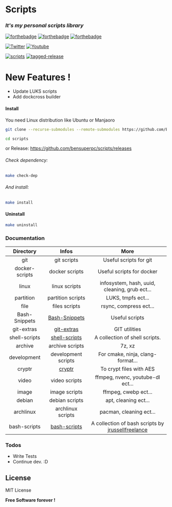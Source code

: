 # Scripts

### _It's my personal scripts library_
 [![forthebadge](https://forthebadge.com/images/badges/built-with-love.svg)](https://forthebadge.com) [![forthebadge](https://forthebadge.com/images/badges/powered-by-jeffs-keyboard.svg)](https://forthebadge.com) [![forthebadge](https://forthebadge.com/images/badges/contains-cat-gifs.svg)](https://forthebadge.com)

[![Twitter](https://img.shields.io/twitter/follow/Bensuperpc?style=social)](https://img.shields.io/twitter/follow/Bensuperpc?style=social) [![Youtube](https://img.shields.io/youtube/channel/subscribers/UCJsQFFL7QW4LSX9eskq-9Yg?style=social)](https://img.shields.io/youtube/channel/subscribers/UCJsQFFL7QW4LSX9eskq-9Yg?style=social) 

[![scripts](https://github.com/Bensuperpc/scripts/actions/workflows/main.yml/badge.svg)](https://github.com/Bensuperpc/scripts/actions/workflows/main.yml) [![tagged-release](https://github.com/bensuperpc/scripts/actions/workflows/release.yml/badge.svg)](https://github.com/bensuperpc/scripts/actions/workflows/release.yml)

# New Features !

  - Update LUKS scripts
  - Add dockcross builder

#### Install
You need Linux distribution like Ubuntu or Manjaoro

```sh
git clone --recurse-submodules --remote-submodules https://github.com/Bensuperpc/scripts.git
```
```sh
cd scripts
```
or Release: https://github.com/bensuperpc/scripts/releases

###### Check dependency:

```sh
make check-dep
```

###### And install:

```sh
make install
```

#### Uninstall
```sh
make uninstall
```
### Documentation

| Directory     | Infos         | More  |
|:-------------:|:-------------:|:-----:|
| git           | git scripts   | Useful scripts for git |
| docker-scripts | docker scripts | Useful scripts for docker  |
| linux | linux scripts | infosystem, hash, uuid, cleaning, grub ect... |
| partition | partition scripts | LUKS, tmpfs ect... |
| file | files scripts | rsync, compress ect... |
| Bash-Snippets | [Bash-Snippets](https://github.com/alexanderepstein/Bash-Snippets) | Useful scripts |
| git-extras | [git-extras](https://github.com/tj/git-extras) | GIT utilities |
| shell-scripts | [shell-scripts](https://github.com/Josef-Friedrich/shell-scripts) | A collection of shell scripts. |
| archive | archive scripts | 7z, xz |
| development | development scripts | For cmake, ninja, clang-format... |
| cryptr | [cryptr](https://github.com/nodesocket/cryptr) | To crypt files with AES |
| video | video scripts | ffmpeg, nvenc, youtube-dl ect... |
| image | image scripts | ffmpeg, cwebp ect... |
| debian | debian scripts | apt, cleaning ect... |
| archlinux | archlinux scripts | pacman, cleaning ect... |
| bash-scripts | [bash-scripts](https://github.com/jrussellfreelance/bash-scripts) | A collection of bash scripts by [jrussellfreelance](https://github.com/jrussellfreelance) |
### Todos

 - Write Tests
 - Continue dev. :D

License
----

MIT License


**Free Software forever !**
   
 
